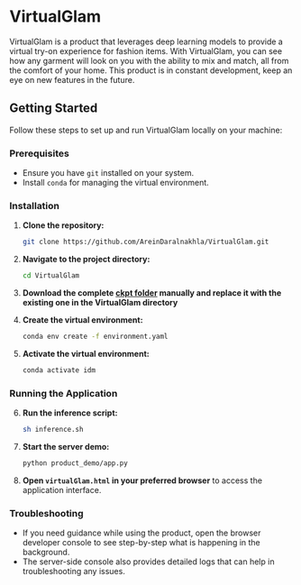 # VirtualGlam

VirtualGlam is a product that leverages deep learning models to provide a virtual try-on experience for fashion items. With VirtualGlam, you can see how any garment will look on you with the ability to mix and match, all from the comfort of your home. This product is in constant development, keep an eye on new features in the future. 

## Getting Started

Follow these steps to set up and run VirtualGlam locally on your machine:

### Prerequisites

- Ensure you have `git` installed on your system.
- Install `conda` for managing the virtual environment.

### Installation

1. **Clone the repository:**
    ```sh
    git clone https://github.com/AreinDaralnakhla/VirtualGlam.git
    ```

2. **Navigate to the project directory:**
    ```sh
    cd VirtualGlam
    ```
3. **Download the complete [ckpt folder](https://drive.google.com/drive/folders/1GSpHnqK07lc6Sdta5IRn4xsmeOvQ1oIQ?q=sharedwith:public%20parent:1GSpHnqK07lc6Sdta5IRn4xsmeOvQ1oIQ) manually and replace it with the existing one in the VirtualGlam directory**

4. **Create the virtual environment:**
    ```sh
    conda env create -f environment.yaml
    ```

5. **Activate the virtual environment:**
    ```sh
    conda activate idm
    ```

### Running the Application

6. **Run the inference script:**
    ```sh
    sh inference.sh
    ```

7. **Start the server demo:**
    ```sh
    python product_demo/app.py
    ```

8. **Open `virtualGlam.html` in your preferred browser** to access the application interface.

### Troubleshooting

- If you need guidance while using the product, open the browser developer console to see step-by-step what is happening in the background.
- The server-side console also provides detailed logs that can help in troubleshooting any issues.

